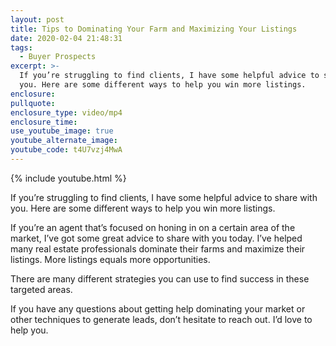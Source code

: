 ```yaml
---
layout: post
title: Tips to Dominating Your Farm and Maximizing Your Listings
date: 2020-02-04 21:48:31
tags:
  - Buyer Prospects
excerpt: >-
  If you’re struggling to find clients, I have some helpful advice to share with
  you. Here are some different ways to help you win more listings.
enclosure:
pullquote:
enclosure_type: video/mp4
enclosure_time:
use_youtube_image: true
youtube_alternate_image:
youtube_code: t4U7vzj4MwA
---
```


{% include youtube.html %}

If you’re struggling to find clients, I have some helpful advice to share with you. Here are some different ways to help you win more listings.

If you’re an agent that’s focused on honing in on a certain area of the market, I’ve got some great advice to share with you today. I’ve helped many real estate professionals dominate their farms and maximize their listings. More listings equals more opportunities.

There are many different strategies you can use to find success in these targeted areas.&nbsp;

If you have any questions about getting help dominating your market or other techniques to generate leads, don’t hesitate to reach out. I’d love to help you.